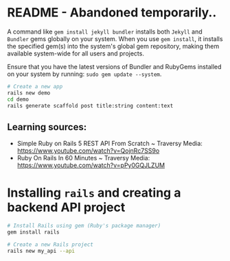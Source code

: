 # README - Abandoned temporarily..

A command like `gem install jekyll bundler` installs both `Jekyll` and `Bundler` gems globally on your system. When you use `gem install`, it installs the specified gem(s) into the system's global gem repository, making them available system-wide for all users and projects.

Ensure that you have the latest versions of Bundler and RubyGems installed on your system by running:
`sudo gem update --system`. 


```bash
# Create a new app
rails new demo
cd demo
rails generate scaffold post title:string content:text
```

## Learning sources:

- Simple Ruby on Rails 5 REST API From Scratch ~ Traversy Media: https://www.youtube.com/watch?v=QojnRc7SS9o
- Ruby On Rails In 60 Minutes ~ Traversy Media:  https://www.youtube.com/watch?v=pPy0GQJLZUM

# Installing `rails` and creating a backend API project

```bash
# Install Rails using gem (Ruby's package manager)
gem install rails

# Create a new Rails project
rails new my_api --api
```

